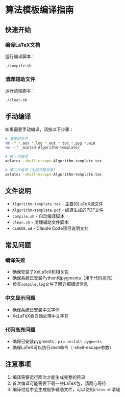 # 算法模板编译指南

## 快速开始

### 编译LaTeX文档
运行编译脚本：
```bash
./compile.sh
```

### 清理辅助文件
运行清理脚本：
```bash
./clean.sh
```

## 手动编译

如果需要手动编译，请按以下步骤：

```bash
# 清理旧文件
rm -f *.aux *.log *.out *.toc *.pyg *.w18
rm -rf _minted-Algorithm-template/

# 第一次编译
xelatex -shell-escape Algorithm-template.tex

# 第二次编译（生成完整目录）
xelatex -shell-escape Algorithm-template.tex
```

## 文件说明

- `Algorithm-template.tex` - 主要的LaTeX源文件
- `Algorithm-template.pdf` - 编译生成的PDF文件
- `compile.sh` - 自动编译脚本
- `clean.sh` - 清理辅助文件脚本
- `CLAUDE.md` - Claude Code项目说明文档

## 常见问题

### 编译失败
- 确保安装了XeLaTeX和相关包
- 确保系统已安装Python和pygments（用于代码高亮）
- 检查`compile.log`文件了解详细错误信息

### 中文显示问题
- 确保系统已安装中文字体
- XeLaTeX会自动处理中文字符

### 代码高亮问题
- 确保已安装pygments：`pip install pygments`
- 确保LaTeX可以执行shell命令（-shell-escape参数）

## 注意事项

1. 编译需要运行两次才能生成完整的目录
2. 首次编译可能需要下载一些LaTeX包，请耐心等待
3. 编译过程中会生成很多辅助文件，可以使用`clean.sh`清理